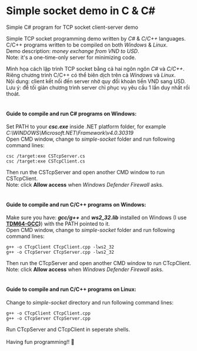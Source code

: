 # Simple socket demo in C & C#
Simple C# program for TCP socket client-server demo

Simple TCP socket programming demo written by *C#* & *C/C++* languages.
C/C++ programs written to be compiled on both *Windows* & *Linux*.  
Demo description: *money exchange from VND to USD*.  
Note: it's a one-time-only server for minimizing code.

Minh họa cách lập trình TCP socket bằng cả hai ngôn ngôn *C#* và *C/C++*.  
Riêng chương trình C/C++ có thể biên dịch trên cả *Windows* và *Linux*.  
Nội dung: client kết nối đến server nhờ quy đổi khoản tiền VND sang USD.  
Lưu ý: để tối giản chương trình server chỉ phục vụ yêu cầu 1 lần duy nhất rồi thoát.  
<br>

#### Guide to compile and run C# programs on Windows:
Set PATH to your ***csc.exe*** inside .NET platform folder, for example *C:\WINDOWS\Microsoft.NET\Framework\v4.0.30319*  
Open CMD window, change to *simple-socket* folder and run following command lines:  
```
csc /target:exe CSTcpServer.cs
csc /target:exe CSTcpClient.cs
```
Then run the CSTcpServer and open another CMD window to run CSTcpClient.  
Note: click **Allow access** when *Windows Defender Firewall* asks.  
<br>

#### Guide to compile and run C/C++ programs on Windows:
Make sure you have: ***gcc/g++*** and ***ws2_32.lib*** installed on Windows (I use **[TDM64-GCC](https://jmeubank.github.io/tdm-gcc/))**) with the PATH pointed to it.  
Open CMD window, change to *simple-socket* folder and run following command lines:  
```
g++ -o CTcpClient CTcpClient.cpp -lws2_32
g++ -o CTcpServer CTcpServer.cpp -lws2_32
```
Then run the CTcpServer and open another CMD window to run CTcpClient.  
Note: click **Allow access** when *Windows Defender Firewall* asks.  
<br>

#### Guide to compile and run C/C++ programs on Linux:
Change to *simple-socket* directory and run following command lines:  
```
g++ -o CTcpClient CTcpClient.cpp  
g++ -o CTcpServer CTcpServer.cpp
```
Run CTcpServer and CTcpClient in seperate shells.  
<br>
Having fun programming!! 💙
